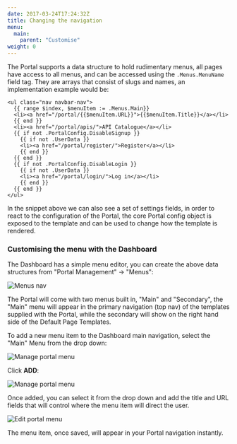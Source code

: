 ```yaml
---
date: 2017-03-24T17:24:32Z
title: Changing the navigation
menu:
  main:
    parent: "Customise"
weight: 0 
---
```


The Portal supports a data structure to hold rudimentary menus, all pages have access to all menus, and can be accessed using the `.Menus.MenuName` field tag. They are arrays that consist of slugs and names, an implementation example would be:

```{.copyWrapper}
<ul class="nav navbar-nav">
  {{ range $index, $menuItem := .Menus.Main}}
  <li><a href="/portal/{{$menuItem.URL}}">{{$menuItem.Title}}</a></li>
  {{ end }}
  <li><a href="/portal/apis/">API Catalogue</a></li>
  {{ if not .PortalConfig.DisableSignup }}
    {{ if not .UserData }}
    <li><a href="/portal/register/">Register</a></li>
    {{ end }}
  {{ end }}
  {{ if not .PortalConfig.DisableLogin }}
    {{ if not .UserData }}
    <li><a href="/portal/login/">Log in</a></li>
    {{ end }}
  {{ end }}
</ul>
```

In the snippet above we can also see a set of settings fields, in order to react to the configuration of the Portal, the core Portal config object is exposed to the template and can be used to change how the template is rendered.

### Customising the menu with the Dashboard

The Dashboard has a simple menu editor, you can create the above data structures from "Portal Management" -> "Menus":

![Menus nav][4]

The Portal will come with two menus built in, "Main" and "Secondary", the "Main" menu will appear in the primary navigation (top nav) of the templates supplied with the Portal, while the secondary will show on the right hand side of the Default Page Templates.

To add a new menu item to the Dashboard main navigation, select the "Main" Menu from the drop down:

![Manage portal menu][1]

Click **ADD**:

![Manage portal menu][2]

Once added, you can select it from the drop down and add the title and URL fields that will control where the menu item will direct the user.

![Edit portal menu][3]

The menu item, once saved, will appear in your Portal navigation instantly.

[1]: /docs/img/dashboard/portal-management/portal_menus_2.5.png
[2]: /docs/img/dashboard/portal-management/add_portal_menu_2.5.png
[3]: /docs/img/dashboard/portal-management/portal_menu_dropdown_2.5.png
[4]: /docs/img/dashboard/portal-management/portal_nav_menus_2.5.png

